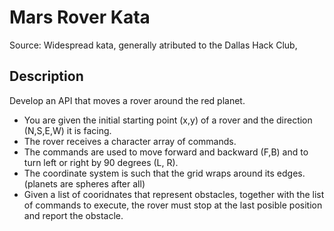 Mars Rover Kata
===============
Source: Widespread kata, generally atributed to the Dallas Hack Club, 

Description
-----------
Develop an API that moves a rover around the red planet.

* You are given the initial starting point (x,y) of a rover and the direction (N,S,E,W) it is facing.
* The rover receives a character array of commands.
* The commands are used to move forward and backward (F,B) and to turn left or right by 90 degrees (L, R).
* The coordinate system is such that the grid wraps around its edges. (planets are spheres after all)
* Given a list of cooridnates that represent obstacles, together with the list of commands to execute, the rover must stop at the last posible position and report the obstacle.

